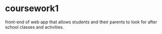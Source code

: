 # coursework1
front-end of web app that allows students and their parents to look for after school classes and activities.
